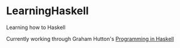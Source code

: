 # LearningHaskell
Learning how to Haskell

Currently working through Graham Hutton's [Programming in Haskell](https://www.cs.nott.ac.uk/~pszgmh/pih.html)
